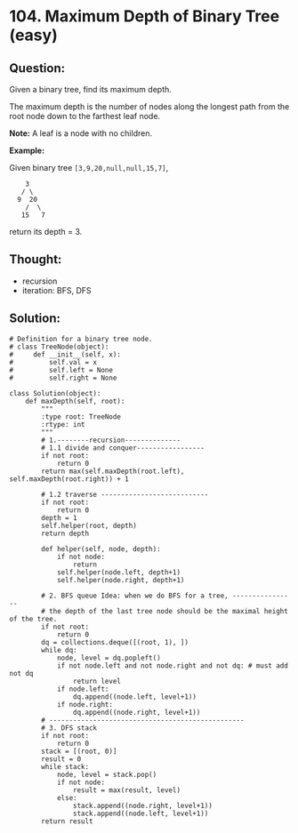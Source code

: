 # 104. Maximum Depth of Binary Tree \(easy\)

## Question:

Given a binary tree, find its maximum depth.

The maximum depth is the number of nodes along the longest path from the root node down to the farthest leaf node.

**Note:** A leaf is a node with no children.

**Example:**

Given binary tree `[3,9,20,null,null,15,7]`,

```text
    3
   / \
  9  20
    /  \
   15   7
```

return its depth = 3.

## Thought:

* recursion
* iteration: BFS, DFS

## Solution:

```text
# Definition for a binary tree node.
# class TreeNode(object):
#     def __init__(self, x):
#         self.val = x
#         self.left = None
#         self.right = None

class Solution(object):
    def maxDepth(self, root):
        """
        :type root: TreeNode
        :rtype: int
        """
        # 1.--------recursion--------------
        # 1.1 divide and conquer-----------------
        if not root:
            return 0
        return max(self.maxDepth(root.left), self.maxDepth(root.right)) + 1
        
        # 1.2 traverse ---------------------------
        if not root:
            return 0
        depth = 1
        self.helper(root, depth)
        return depth
        
        def helper(self, node, depth):
            if not node:
                return
            self.helper(node.left, depth+1)
            self.helper(node.right, depth+1)
            
        # 2. BFS queue Idea: when we do BFS for a tree, ----------------
        # the depth of the last tree node should be the maximal height of the tree.
        if not root:
            return 0
        dq = collections.deque([(root, 1), ])
        while dq:
            node, level = dq.popleft()
            if not node.left and not node.right and not dq: # must add not dq
                return level
            if node.left:
                dq.append((node.left, level+1))
            if node.right:
                dq.append((node.right, level+1))
        # -------------------------------------------------
        # 3. DFS stack 
        if not root:
            return 0
        stack = [(root, 0)]
        result = 0
        while stack:
            node, level = stack.pop()
            if not node:
                result = max(result, level)
            else:
                stack.append((node.right, level+1))
                stack.append((node.left, level+1))
        return result
```



